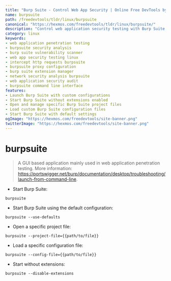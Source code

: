 ```yaml
---
title: "Burp Suite - Control Web App Security | Online Free DevTools by Hexmos"
name: burpsuite
path: /freedevtools/tldr/linux/burpsuite
canonical: "https://hexmos.com/freedevtools/tldr/linux/burpsuite/"
description: "Control web application security testing with Burp Suite. Analyze requests, intercept traffic, and identify vulnerabilities. Free online tool, no registration required."
category: linux
keywords:
- web application penetration testing
- burpsuite security analysis
- burp suite vulnerability scanner
- web app security testing linux
- intercept http requests burpsuite
- burpsuite proxy configuration
- burp suite extension manager
- network security analysis burpsuite
- web application security audit
- burpsuite command line interface
features:
- Launch Burp Suite with custom configurations
- Start Burp Suite without extensions enabled
- Open and manage specific Burp Suite project files
- Load custom Burp Suite configuration files
- Start Burp Suite with default settings
ogImage: "https://hexmos.com/freedevtools/site-banner.png"
twitterImage: "https://hexmos.com/freedevtools/site-banner.png"
---
```


# burpsuite

> A GUI based application mainly used in web application penetration testing.
> More information: <https://portswigger.net/burp/documentation/desktop/troubleshooting/launch-from-command-line>.

- Start Burp Suite:

`burpsuite`

- Start Burp Suite using the default configuration:

`burpsuite --use-defaults`

- Open a specific project file:

`burpsuite --project-file={{path/to/file}}`

- Load a specific configuration file:

`burpsuite --config-file={{path/to/file}}`

- Start without extensions:

`burpsuite --disable-extensions`
